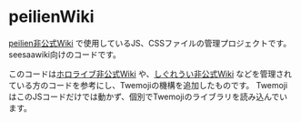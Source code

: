 # peilienWiki
[peilien非公式Wiki](https://seesaawiki.jp/peilien/) で使用しているJS、CSSファイルの管理プロジェクトです。
seesaawiki向けのコードです。

このコードは[ホロライブ非公式Wiki](https://seesaawiki.jp/hololivetv/) や、[しぐれうい非公式Wiki](https://seesaawiki.jp/ui_shig/) などを管理されている方のコードを参考にし、Twemojiの機構を追加したものです。
TwemojiはこのJSコードだけでは動かず、個別でTwemojiのライブラリを読み込んでいます。
<script src="https://cdn.jsdelivr.net/npm/@twemoji/api@latest/dist/twemoji.min.js" crossorigin="anonymous"></script>
